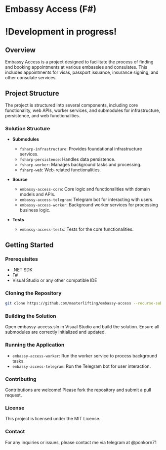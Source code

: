 <!-- @format -->

# Embassy Access (F#)

# !Development in progress!

## Overview

Embassy Access is a project designed to facilitate the process of finding and booking appointments at various embassies and consulates. This includes appointments for visas, passport issuance, insurance signing, and other consulate services.

## Project Structure

The project is structured into several components, including core functionality, web APIs, worker services, and submodules for infrastructure, persistence, and web functionalities.

### Solution Structure

- **Submodules**

  - `fsharp-infrastructure`: Provides foundational infrastructure services.
  - `fsharp-persistence`: Handles data persistence.
  - `fsharp-worker`: Manages background tasks and processing.
  - `fsharp-web`: Web-related functionalities.

- **Source**

  - `embassy-access-core`: Core logic and functionalities with domain models and APIs.
  - `embassy-access-telegram`: Telegram bot for interacting with users.
  - `embassy-access-worker`: Background worker services for processing business logic.

- **Tests**
  - `embassy-access-tests`: Tests for the core functionalities.

## Getting Started

### Prerequisites

- .NET SDK
- F#
- Visual Studio or any other compatible IDE

### Cloning the Repository

```bash
git clone https://github.com/masterlifting/embassy-access --recurse-submodules
```

### Building the Solution

Open embassy-access.sln in Visual Studio and build the solution. Ensure all submodules are correctly initialized and updated.

### Running the Application

- `embassy-access-worker`: Run the worker service to process background tasks.
- `embassy-access-telegram`: Run the Telegram bot for user interaction.

### Contributing

Contributions are welcome! Please fork the repository and submit a pull request.

### License

This project is licensed under the MIT License.

### Contact

For any inquiries or issues, please contact me via telegram at @ponkorn71
